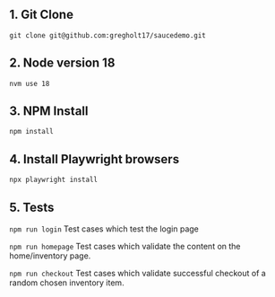 ## 1. Git Clone
`git clone git@github.com:gregholt17/saucedemo.git`

## 2. Node version 18
`nvm use 18`

## 3. NPM Install
`npm install`

## 4. Install Playwright browsers
`npx playwright install`

## 5. Tests
`npm run login`
Test cases which test the login page

`npm run homepage`
Test cases which validate the content on the home/inventory page.

`npm run checkout`
Test cases which validate successful checkout of a random chosen inventory item.